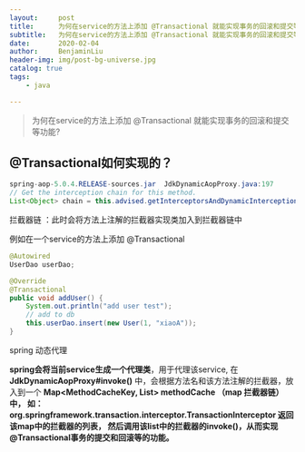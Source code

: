 ```yaml
---
layout:     post
title:      为何在service的方法上添加 @Transactional 就能实现事务的回滚和提交等功能？
subtitle:   为何在service的方法上添加 @Transactional 就能实现事务的回滚和提交等功能？
date:       2020-02-04
author:     BenjaminLiu
header-img: img/post-bg-universe.jpg
catalog: true
tags:
    - java

---
```


>为何在service的方法上添加 @Transactional 就能实现事务的回滚和提交等功能?



## @Transactional如何实现的？


```java
spring-aop-5.0.4.RELEASE-sources.jar  JdkDynamicAopProxy.java:197
// Get the interception chain for this method.
List<Object> chain = this.advised.getInterceptorsAndDynamicInterceptionAdvice(method, targetClass);

```

拦截器链 ：此时会将方法上注解的拦截器实现类加入到拦截器链中

例如在一个service的方法上添加 @Transactional
```java
@Autowired  
UserDao userDao;

@Override
@Transactional
public void addUser() {
    System.out.println("add user test");
    // add to db
    this.userDao.insert(new User(1, "xiaoA"));
}
```

spring 动态代理

**spring会将当前service生成一个代理类**，用于代理该service,
在 **JdkDynamicAopProxy#invoke()** 中，会根据方法名和该方法注解的拦截器，放入到一个 **Map<MethodCacheKey, List<Object>> methodCache**  （map 拦截器链）中，
如：org.springframework.transaction.interceptor.TransactionInterceptor
返回该map中的拦截器的列表，
然后调用该list中的拦截器的invoke()，从而实现@Transactional事务的提交和回滚等的功能。
